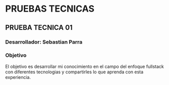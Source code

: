 # PRUEBAS TECNICAS

## PRUEBA TECNICA 01

### Desarrollador: Sebastian Parra

### Objetivo

El objetivo es desarrollar mi conocimiento en el campo del enfoque fullstack con diferentes tecnologias y compartirles lo que aprenda con esta experiencia. 